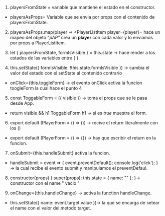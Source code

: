 1. playersFromState = variable que mantiene el estado en el constructor.
  * playersAsProps= Variable que se envia por props con el contenido de playersFromState.

2. playersAsProps.map(player => <PlayerListItem player={player}= hace un mapeo del objeto _"pAP"_ crea un  **player** con cada valor y lo enviamos por props a PlayerListItem.

3. let { playersFromState, formIsVisible } = this.state -> hace render a los estados de las variables  entre { }

4. this.setState({ formIsVisible: !this.state.formIsVisible }) -> cambia el valor del estado con el setState al contenido contrario 
  * onClick={this.toggleForm} -> el evento onClick activa la funcion toogleForm la cual hace el punto 4

5. const ToggableForm = ({ visible }) -> toma el props que se le pasa desde App.
  * return visible && h1 ToggableForm h1 -> si es _true_ muestra el form. 

6. export default (PlayerForm = () => ()) -> recive el return literalmente con los ()
  * export default (PlayerForm = () => {}) -> hay que escribir el return en la funcion.

7. onSubmit={this.handleSubmit} activa la funcion.
  * handleSubmit = event => {
    event.preventDefault();
    console.log('click');
  } -> la cual recibe el evento submit y manipulamos el preventDefaul.

8. constructor(props) {
    super(props);
    this.state = {
      name: ""
    };
  }-> constructor con el name " vacio " 

9. onChange={this.handleChange} -> activa la function handleChange.
  * this.setState({ name: event.target.value })-> la que se encarga de setear el name con el valor del metodo target.